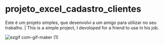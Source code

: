 # projeto_excel_cadastro_clientes
Este é um projeto simples, que desenvolvi a um amigo para utilizar no seu trabalho. | This is a simple project, I devoloped for a friend to use in his job.

![ezgif com-gif-maker (1)](https://user-images.githubusercontent.com/48485736/104971234-e4195d00-59cc-11eb-8a6c-549944b11bab.gif)

